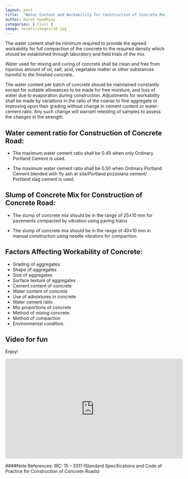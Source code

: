 ```yaml
---
layout: post
title:  "Water Content and Workability for Construction of Concrete Road"
author: Harsh Upadhyay
categories: [ Civil ]
image: assets/images/10.jpg
---
```

The water content shall be minimum required to provide the agreed workability for full compaction of the concrete to the required density which should be established through laboratory and field trials of the mix.

Water used for mixing and curing of concrete shall be clean and free from injurious amount of oil, salt, acid, vegetable matter or other substances harmful to the finished concrete.

The water content per batch of concrete should be maintained constantly except for suitable allowances to be made for free moisture, and loss of water due to evaporation during construction. Adjustments for workability shall be made by variations in the ratio of the coarse to fine aggregate or improving upon their grading without change in cement content or water-cement ratio. Any such change will warrant retesting of samples to assess the changes in the strength.


## Water cement ratio for Construction of Concrete Road:

+ The maximum water cement ratio shall be 0.45 when only Ordinary Portland Cement is used.

+ The maximum water cement ratio shall be 0.50 when Ordinary Portland Cement blended with fly ash at site/Portland pozzolana cement/ Portland slag cement is used.


## Slump of Concrete Mix for Construction of Concrete Road:

+ The slump of concrete mix should be in the range of 25±10 mm for pavements compacted by vibration using paving trains

+ The slump of concrete mix should be in the range of 40±10 mm in manual construction using needle vibrators for compaction.


## Factors Affecting Workability of Concrete:
+ Grading of aggregates
+ Shape of aggregates
+ Size of aggregates
+ Surface texture of aggregates
+ Cement content of concrete
+ Water content of concrete
+ Use of admixtures in concrete
+ Water cement ratio
+ Mix proportions of concrete
+ Method of mixing concrete
+ Method of compaction
+ Environmental condition.
## Video for fun

Enjoy!

<p><iframe width="560" height="315" src="https://www.youtube.com/embed/qtg_X-ZcZvg?controls=0" frameborder="0" allow="accelerometer; autoplay; encrypted-media; gyroscope; picture-in-picture" allowfullscreen></iframe></p>

####Note
References:
IRC: 15 – 2011 (Standard Specifications and Code of Practice for Construction of Concrete Roads)
